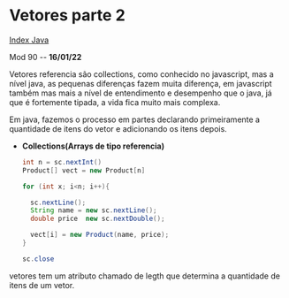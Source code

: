 # Vetores parte 2
[Index Java](../../JavaVanilla/Index%20Java.md)

Mod 90 -- **16/01/22**

Vetores referencia são collections, como conhecido no javascript, mas a nível java, as pequenas diferenças fazem muita diferença, em javascript também mas mais a nível de entendimento e desempenho que o java, já que é fortemente tipada, a vida fica muito mais complexa.

Em java, fazemos o processo em partes declarando primeiramente a quantidade de itens do vetor e adicionando os itens depois.

* **Collections(Arrays de tipo referencia)**

  ~~~java
  int n = sc.nextInt()
  Product[] vect = new Product[n] 

  for (int x; i<n; i++){

    sc.nextLine();
    String name = new sc.nextLine();
    double price  new sc.nextDouble();

    vect[i] = new Product(name, price);
  }

  sc.close
  ~~~

vetores tem um atributo chamado de legth que determina a quantidade de itens de um vetor.

